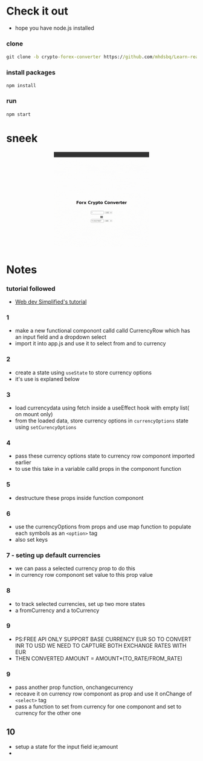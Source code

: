 
# Check it out
* hope you have node.js installed
### clone
```cmd
git clone -b crypto-forex-converter https://github.com/mhdsbq/Learn-react
```
### install packages
```
npm install
```
### run
```
npm start
```
# sneek
<p align="center">
  <img src="https://github.com/mhdsbq/Learn-react/blob/crypto-forex-converter/readme.gif?raw=true" width="50%" title="react-learn">
</p>
 
# Notes

### tutorial followed
* [Web dev Simplified's tutorial](https://www.youtube.com/watch?v=XN5elYWiSuw)
### 1
* make a new functional componont calld calld CurrencyRow which has an input field and a dropdown select
* import it into app.js and use it to select from and to currency

### 2
* create a state using ```useState``` to store currency options
* it's use is explaned below

### 3
* load currencydata using fetch inside a useEffect hook with empty list( on mount only)
* from the loaded data, store currency options in ```currencyOptions``` state
using ```setCurencyOptions```

### 4
* pass these currency options state to currency row componont imported earlier
* to use this take in a variable calld props in the componont function

### 5 
* destructure these props inside function componont

### 6
* use the currencyOptions from props and use map function to populate each symbols as an ```<option>``` tag
* also set keys

### 7 - seting up default currencies
* we can pass a selected currency prop to do this 
* in currency row componont set value to this prop value

### 8 
* to track selected currencies, set up two more states
* a fromCurrency and a toCurrency 
### 9
* PS:FREE API ONLY SUPPORT BASE CURRENCY EUR SO TO CONVERT INR TO USD WE NEED TO CAPTURE BOTH EXCHANGE RATES WITH EUR 
* THEN CONVERTED AMOUNT = AMOUNT*(TO_RATE/FROM_RATE)

### 9
* pass another prop function, onchangecurrency 
* receave it on currency row componont as prop and use it onChange of ```<select>``` tag
* pass a function to set from currency for one componont and set to currency for the other one

## 10
* setup a state for the input field ie;amount
* 


